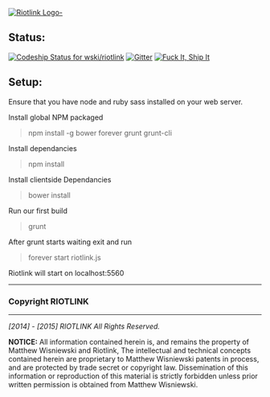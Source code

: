 [ ![Riotlink Logo-](http://i.imgur.com/GU5YtHH.png)](https://riotlink.net)

## Status:
[ ![Codeship Status for wski/riotlink](https://codeship.io/projects/ddbeb030-7d00-0132-124a-26d15d8e303d/status)](https://codeship.io/projects/42693)
[![Gitter](https://badges.gitter.im/Join%20Chat.svg)](https://gitter.im/wski/riotlink_pub?utm_source=badge&utm_medium=badge&utm_campaign=pr-badge)
[ ![Fuck It, Ship It](http://forthebadge.com/images/badges/built-with-love.svg)](https://riotlink.net)
## Setup:
Ensure that you have node and ruby sass installed on your web server.

Install global NPM packaged
> npm install -g bower forever grunt grunt-cli

Install dependancies
> npm install

Install clientside Dependancies
> bower install

Run our first build
> grunt

After grunt starts waiting exit and run
> forever start riotlink.js

Riotlink will start on localhost:5560




---
### Copyright RIOTLINK
--- 
*[2014] - [2015] RIOTLINK*
*All Rights Reserved.* 

**NOTICE:**  All information contained herein is, and remains the property of Matthew Wisniewski and Riotlink, The intellectual and technical concepts contained herein are proprietary to  Matthew Wisniewski patents in process, and are protected by trade secret or copyright law. Dissemination of this information or reproduction of this material is strictly forbidden unless prior written permission is obtained from Matthew Wisniewski.
